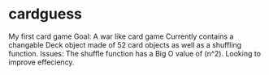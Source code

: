 cardguess
=========
My first card game
  Goal: A war like card game
    Currently contains a changable Deck object made of 52 card objects as well as a shuffling function.
  Issues: The shuffle function has a Big O value of (n^2). Looking to improve effeciency.
